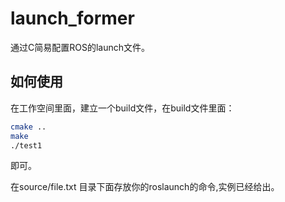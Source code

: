 # launch_former
通过C简易配置ROS的launch文件。

## 如何使用

在工作空间里面，建立一个build文件，在build文件里面：

```bash
cmake .. 
make
./test1
```
即可。

在source/file.txt 目录下面存放你的roslaunch的命令,实例已经给出。
